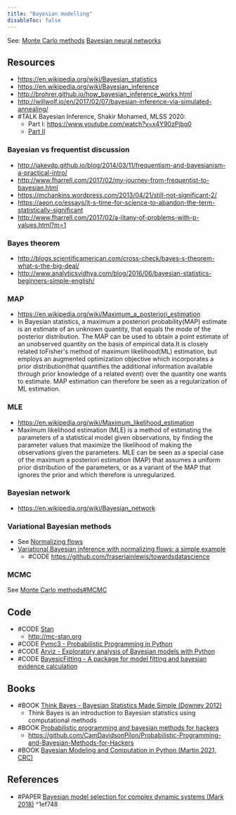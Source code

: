 ```yaml
---
title: "Bayesian modelling"
disableToc: false 
---
```


See: 
[Monte Carlo methods](AI/Math%20and%20Statistics/Monte%20Carlo%20methods.md)
[Bayesian neural networks](AI/Deep%20learning/Bayesian%20neural%20networks.md)


## Resources
- https://en.wikipedia.org/wiki/Bayesian_statistics
- https://en.wikipedia.org/wiki/Bayesian_inference
- http://brohrer.github.io/how_bayesian_inference_works.html
- http://willwolf.io/en/2017/02/07/bayesian-inference-via-simulated-annealing/
- #TALK Bayesian Inference, Shakir Mohamed, MLSS 2020:
	- Part I:  https://www.youtube.com/watch?v=x4Y90zPjbq0
	- [Part II](https://www.youtube.com/watch?v=x4Y90zPjbq0&feature=youtu.be)

### Bayesian vs frequentist discussion
- http://jakevdp.github.io/blog/2014/03/11/frequentism-and-bayesianism-a-practical-intro/
- http://www.fharrell.com/2017/02/my-journey-from-frequentist-to-bayesian.html
- https://mchankins.wordpress.com/2013/04/21/still-not-significant-2/
- https://aeon.co/essays/it-s-time-for-science-to-abandon-the-term-statistically-significant
- http://www.fharrell.com/2017/02/a-litany-of-problems-with-p-values.html?m=1

### Bayes theorem
- http://blogs.scientificamerican.com/cross-check/bayes-s-theorem-what-s-the-big-deal/
- http://www.analyticsvidhya.com/blog/2016/06/bayesian-statistics-beginners-simple-english/

### MAP
- https://en.wikipedia.org/wiki/Maximum_a_posteriori_estimation
- In Bayesian statistics, a maximum a posteriori probability(MAP) estimate is an estimate of an unknown quantity, that equals the mode of the posterior distribution. The MAP can be used to obtain a point estimate of an unobserved quantity on the basis of empirical data.It is closely related toFisher's method of maximum likelihood(ML) estimation, but employs an augmented optimization objective which incorporates a prior distribution(that quantifies the additional information available through prior knowledge of a related event) over the quantity one wants to estimate. MAP estimation can therefore be seen as a regularization of ML estimation.

### MLE
- https://en.wikipedia.org/wiki/Maximum_likelihood_estimation
- Maximum likelihood estimation (MLE) is a method of estimating the parameters of a statistical model given observations, by finding the parameter values that maximize the likelihood of making the observations given the parameters. MLE can be seen as a special case of the maximum a posteriori estimation (MAP) that assumes a uniform prior distribution of the parameters, or as a variant of the MAP that ignores the prior and which therefore is unregularized.

### Bayesian network
- https://en.wikipedia.org/wiki/Bayesian_network

### Variational Bayesian methods
- See [Normalizing flows](AI/Deep%20learning/Normalizing%20flows.md)
- [Variational Bayesian inference with normalizing flows: a simple example](https://towardsdatascience.com/variational-bayesian-inference-with-normalizing-flows-a-simple-example-1db109d91062)
	- #CODE https://github.com/fraseriainlewis/towardsdatascience

### MCMC
See [Monte Carlo methods#MCMC](AI/Math%20and%20Statistics/Monte%20Carlo%20methods.md#MCMC)


## Code
- #CODE [Stan](https://github.com/stan-dev/stan)
	- http://mc-stan.org
- #CODE [Pymc3 - Probabilistic Programming in Python](http://pymc-devs.github.io/pymc3/)
- #CODE [Arviz - Exploratory analysis of Bayesian models with Python](https://arviz-devs.github.io/arviz/)
- #CODE [BayesicFitting - A package for model fitting and bayesian evidence calculation](https://github.com/dokester/BayesicFitting)


## Books
- #BOOK [Think Bayes - Bayesian Statistics Made Simple (Downey 2012)](http://greenteapress.com/wp/think-bayes/)
	- Think Bayes is an introduction to Bayesian statistics using computational methods
- #BOOK [Probabilistic programming and bayesian methods for hackers](http://camdavidsonpilon.github.io/Probabilistic-Programming-and-Bayesian-Methods-for-Hackers/)
	- https://github.com/CamDavidsonPilon/Probabilistic-Programming-and-Bayesian-Methods-for-Hackers
- #BOOK [Bayesian Modeling and Computation in Python (Martin 2021, CRC)](https://bayesiancomputationbook.com/welcome.html)


## References
- #PAPER [Bayesian model selection for complex dynamic systems (Mark 2018)](https://www.nature.com/articles/s41467-018-04241-5) ^1ef748
